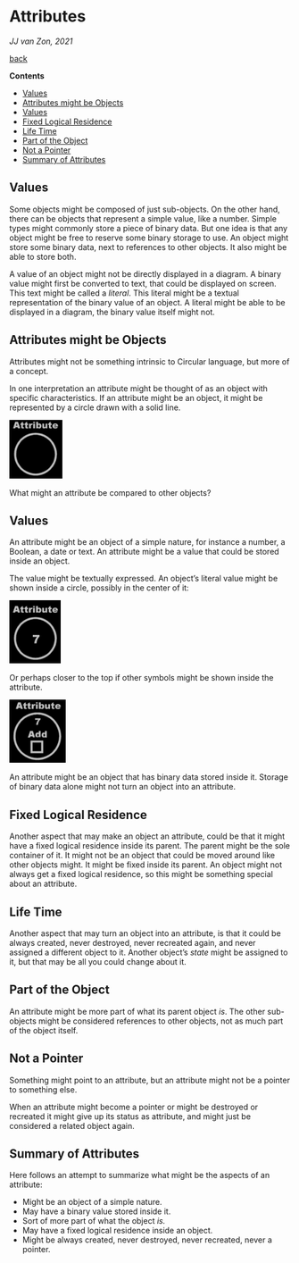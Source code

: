 ﻿Attributes
==========

*JJ van Zon, 2021*

[back](./)

__Contents__

- [Values](#values)
- [Attributes might be Objects](#attributes-might-be-objects)
- [Values](#values-1)
- [Fixed Logical Residence](#fixed-logical-residence)
- [Life Time](#life-time)
- [Part of the Object](#part-of-the-object)
- [Not a Pointer](#not-a-pointer)
- [Summary of Attributes](#summary-of-attributes)

## Values

Some objects might be composed of just sub-objects. On the other hand, there can be objects that represent a simple value, like a number. Simple types might commonly store a piece of binary data. But one idea is that any object might be free to reserve some binary storage to use. An object might store some binary data, next to references to other objects. It also might be able to store both.

A value of an object might not be directly displayed in a diagram. A binary value might first be converted to text, that could be displayed on screen. This text might be called a *literal*. This literal might be a textual representation of the binary value of an object. A literal might be able to be displayed in a diagram, the binary value itself might not.

## Attributes might be Objects

Attributes might not be something intrinsic to Circular language, but more of a concept.

In one interpretation an attribute might be thought of as an object with specific characteristics. If an attribute might be an object, it might be represented by a circle drawn with a solid line.

![](images/Objects.008.png)

What might an attribute be compared to other objects?

## Values

An attribute might be an object of a simple nature, for instance a number, a Boolean, a date or text. An attribute might be a value that could be stored inside an object.

The value might be textually expressed. An object’s literal value might be shown inside a circle, possibly in the center of it:

![](images/Objects.009.png)

Or perhaps closer to the top if other symbols might be shown inside the attribute.

![](images/Objects.010.png)

An attribute might be an object that has binary data stored inside it. Storage of binary data alone might not turn an object into an attribute.

## Fixed Logical Residence

Another aspect that may make an object an attribute, could be that it might have a fixed logical residence inside its parent. The parent might be the sole container of it. It might not be an object that could be moved around like other objects might. It might be fixed inside its parent. An object might not always get a fixed logical residence, so this might be something special about an attribute.

## Life Time

Another aspect that may turn an object into an attribute, is that it could be always created, never destroyed, never recreated again, and never assigned a different object to it. Another object’s *state* might be assigned to it, but that may be all you could change about it.

## Part of the Object

An attribute might be more part of what its parent object *is*. The other sub-objects might be considered references to other objects, not as much part of the object itself.

## Not a Pointer

Something might point to an attribute, but an attribute might not be a pointer to something else.

When an attribute might become a pointer or might be destroyed or recreated it might give up its status as attribute, and might just be considered a related object again.

## Summary of Attributes

Here follows an attempt to summarize what might be the aspects of an attribute:

- Might be an object of a simple nature.
- May have a binary value stored inside it.
- Sort of more part of what the object *is.*
- May have a fixed logical residence inside an object.
- Might be always created, never destroyed, never recreated, never a pointer.